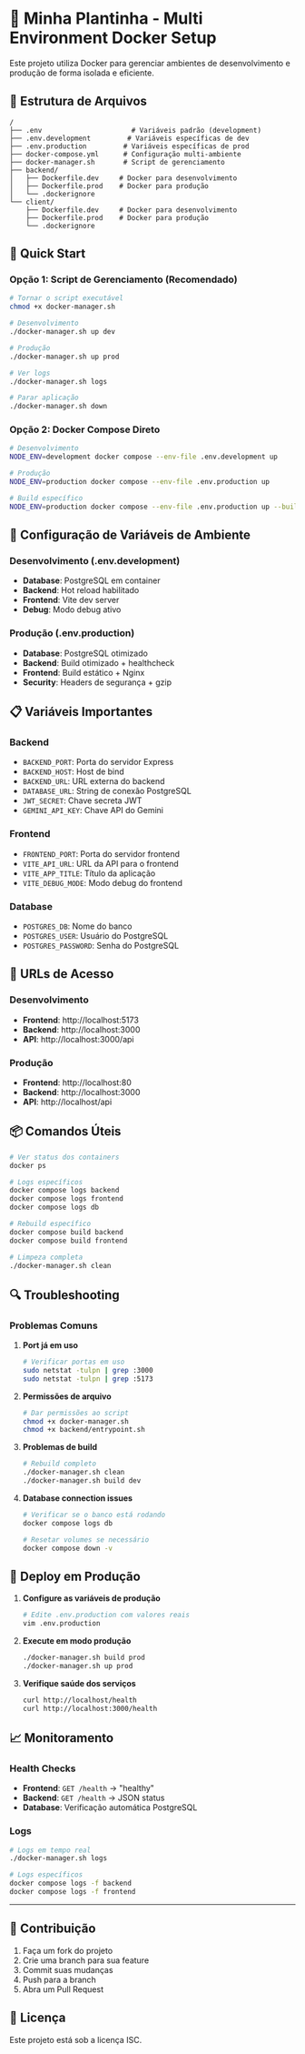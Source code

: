 # 🌱 Minha Plantinha - Multi Environment Docker Setup

Este projeto utiliza Docker para gerenciar ambientes de desenvolvimento e produção de forma isolada e eficiente.

## 📁 Estrutura de Arquivos

```
/
├── .env                      # Variáveis padrão (development)
├── .env.development         # Variáveis específicas de dev
├── .env.production         # Variáveis específicas de prod
├── docker-compose.yml      # Configuração multi-ambiente
├── docker-manager.sh       # Script de gerenciamento
├── backend/
│   ├── Dockerfile.dev     # Docker para desenvolvimento
│   ├── Dockerfile.prod    # Docker para produção
│   └── .dockerignore
└── client/
    ├── Dockerfile.dev     # Docker para desenvolvimento
    ├── Dockerfile.prod    # Docker para produção
    └── .dockerignore
```

## 🚀 Quick Start

### Opção 1: Script de Gerenciamento (Recomendado)

```bash
# Tornar o script executável
chmod +x docker-manager.sh

# Desenvolvimento
./docker-manager.sh up dev

# Produção
./docker-manager.sh up prod

# Ver logs
./docker-manager.sh logs

# Parar aplicação
./docker-manager.sh down
```

### Opção 2: Docker Compose Direto

```bash
# Desenvolvimento
NODE_ENV=development docker compose --env-file .env.development up

# Produção
NODE_ENV=production docker compose --env-file .env.production up

# Build específico
NODE_ENV=production docker compose --env-file .env.production up --build
```

## 🔧 Configuração de Variáveis de Ambiente

### Desenvolvimento (.env.development)
- **Database**: PostgreSQL em container
- **Backend**: Hot reload habilitado
- **Frontend**: Vite dev server
- **Debug**: Modo debug ativo

### Produção (.env.production)
- **Database**: PostgreSQL otimizado
- **Backend**: Build otimizado + healthcheck
- **Frontend**: Build estático + Nginx
- **Security**: Headers de segurança + gzip

## 📋 Variáveis Importantes

### Backend
- `BACKEND_PORT`: Porta do servidor Express
- `BACKEND_HOST`: Host de bind
- `BACKEND_URL`: URL externa do backend
- `DATABASE_URL`: String de conexão PostgreSQL
- `JWT_SECRET`: Chave secreta JWT
- `GEMINI_API_KEY`: Chave API do Gemini

### Frontend
- `FRONTEND_PORT`: Porta do servidor frontend
- `VITE_API_URL`: URL da API para o frontend
- `VITE_APP_TITLE`: Título da aplicação
- `VITE_DEBUG_MODE`: Modo debug do frontend

### Database
- `POSTGRES_DB`: Nome do banco
- `POSTGRES_USER`: Usuário do PostgreSQL
- `POSTGRES_PASSWORD`: Senha do PostgreSQL

## 🎯 URLs de Acesso

### Desenvolvimento
- **Frontend**: http://localhost:5173
- **Backend**: http://localhost:3000
- **API**: http://localhost:3000/api

### Produção
- **Frontend**: http://localhost:80
- **Backend**: http://localhost:3000
- **API**: http://localhost/api

## 📦 Comandos Úteis

```bash
# Ver status dos containers
docker ps

# Logs específicos
docker compose logs backend
docker compose logs frontend
docker compose logs db

# Rebuild específico
docker compose build backend
docker compose build frontend

# Limpeza completa
./docker-manager.sh clean
```

## 🔍 Troubleshooting

### Problemas Comuns

1. **Port já em uso**
   ```bash
   # Verificar portas em uso
   sudo netstat -tulpn | grep :3000
   sudo netstat -tulpn | grep :5173
   ```

2. **Permissões de arquivo**
   ```bash
   # Dar permissões ao script
   chmod +x docker-manager.sh
   chmod +x backend/entrypoint.sh
   ```

3. **Problemas de build**
   ```bash
   # Rebuild completo
   ./docker-manager.sh clean
   ./docker-manager.sh build dev
   ```

4. **Database connection issues**
   ```bash
   # Verificar se o banco está rodando
   docker compose logs db
   
   # Resetar volumes se necessário
   docker compose down -v
   ```

## 🚀 Deploy em Produção

1. **Configure as variáveis de produção**
   ```bash
   # Edite .env.production com valores reais
   vim .env.production
   ```

2. **Execute em modo produção**
   ```bash
   ./docker-manager.sh build prod
   ./docker-manager.sh up prod
   ```

3. **Verifique saúde dos serviços**
   ```bash
   curl http://localhost/health
   curl http://localhost:3000/health
   ```

## 📈 Monitoramento

### Health Checks
- **Frontend**: `GET /health` → "healthy"
- **Backend**: `GET /health` → JSON status
- **Database**: Verificação automática PostgreSQL

### Logs
```bash
# Logs em tempo real
./docker-manager.sh logs

# Logs específicos
docker compose logs -f backend
docker compose logs -f frontend
```

---

## 🤝 Contribuição

1. Faça um fork do projeto
2. Crie uma branch para sua feature
3. Commit suas mudanças
4. Push para a branch
5. Abra um Pull Request

## 📄 Licença

Este projeto está sob a licença ISC.
